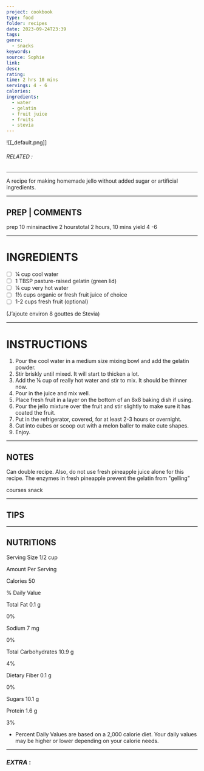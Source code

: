 ```yaml
---
project: cookbook
type: food
folder: recipes
date: 2023-09-24T23:39
tags: 
genre:
  - snacks
keywords: 
source: Sophie
link: 
desc: 
rating: 
time: 2 hrs 10 mins
servings: 4 - 6
calories: 
ingredients:
  - water
  - gelatin
  - fruit juice
  - fruits
  - stevia
---
```


![[_default.png]]
###### *RELATED* : 
---
A recipe for making homemade jello without added sugar or artificial ingredients.

---
## PREP | COMMENTS

prep 10 minsinactive 2 hourstotal 2 hours, 10 mins yield 4 -6

---
# INGREDIENTS

- [ ] ¼ cup cool water
- [ ] 1 TBSP pasture-raised gelatin (green lid)
- [ ] ¼ cup very hot water
- [ ] 1½ cups organic or fresh fruit juice of choice
- [ ] 1-2 cups fresh fruit (optional)

(J’ajoute environ 8 gouttes de Stevia)

---
# INSTRUCTIONS

1. Pour the cool water in a medium size mixing bowl and add the gelatin powder.
2. Stir briskly until mixed. It will start to thicken a lot.
3. Add the ¼ cup of really hot water and stir to mix. It should be thinner now.
4. Pour in the juice and mix well.
5. Place fresh fruit in a layer on the bottom of an 8x8 baking dish if using.
6. Pour the jello mixture over the fruit and stir slightly to make sure it has coated the fruit.
7. Put in the refrigerator, covered, for at least 2-3 hours or overnight.
8. Cut into cubes or scoop out with a melon baller to make cute shapes.
9. Enjoy.

---
## NOTES

Can double recipe. Also, do not use fresh pineapple juice alone for this recipe. The enzymes in fresh pineapple prevent the gelatin from "gelling"

courses snack

---
## TIPS



---
## NUTRITIONS

Serving Size 1/2 cup

Amount Per Serving

Calories 50

% Daily Value

Total Fat 0.1 g

0%

Sodium 7 mg

0%

Total Carbohydrates 10.9 g

4%

Dietary Fiber 0.1 g

0%

Sugars 10.1 g

Protein 1.6 g

3%

* Percent Daily Values are based on a 2,000 calorie diet. Your daily values may be higher or lower depending on your calorie needs.

---
### *EXTRA* :



